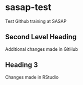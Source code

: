 # sasap-test
Test Github training at SASAP

## Second Level Heading
Additional changes made in GitHub

## Heading 3
Changes made in RStudio